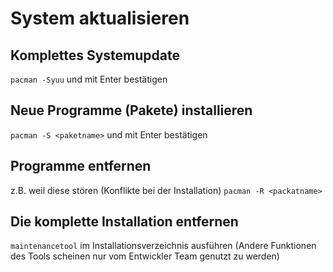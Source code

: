 # System aktualisieren

## Komplettes Systemupdate
`pacman -Syuu` und mit Enter bestätigen

## Neue Programme (Pakete) installieren
`pacman -S <paketname>` und mit Enter bestätigen

## Programme entfernen
z.B. weil diese stören (Konflikte bei der Installation)
`pacman -R <packatname>`

## Die komplette Installation entfernen
`maintenancetool` im Installationsverzeichnis ausführen
(Andere Funktionen des Tools scheinen nur vom Entwickler Team genutzt zu werden)



 